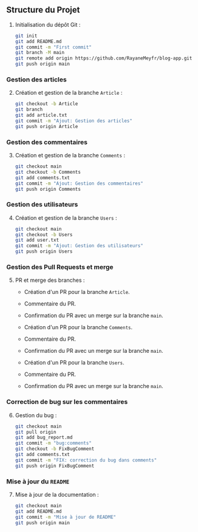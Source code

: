 ## Structure du Projet

1. Initialisation du dépôt Git :
    ```bash
    git init
    git add README.md
    git commit -m "First commit"
    git branch -M main
    git remote add origin https://github.com/RayaneMeyfr/blog-app.git
    git push origin main
    ```

### Gestion des articles

2. Création et gestion de la branche `Article` :
    ```bash
    git checkout -b Article
    git branch
    git add article.txt
    git commit -m "Ajout: Gestion des articles"
    git push origin Article
    ```

### Gestion des commentaires

3. Création et gestion de la branche `Comments` :
    ```bash
    git checkout main
    git checkout -b Comments
    git add comments.txt
    git commit -m "Ajout: Gestion des commentaires"
    git push origin Comments
    ```

### Gestion des utilisateurs

4. Création et gestion de la branche `Users` :
    ```bash
    git checkout main
    git checkout -b Users
    git add user.txt
    git commit -m "Ajout: Gestion des utilisateurs"
    git push origin Users
    ```

### Gestion des Pull Requests et merge

5. PR et merge des branches :
    - Création d'un PR pour la branche `Article`.
    - Commentaire du PR.
    - Confirmation du PR avec un merge sur la branche `main`.

    - Création d'un PR pour la branche `Comments`.
    - Commentaire du PR.
    - Confirmation du PR avec un merge sur la branche `main`.

    - Création d'un PR pour la branche `Users`.
    - Commentaire du PR.
    - Confirmation du PR avec un merge sur la branche `main`.

### Correction de bug sur les commentaires

6. Gestion du bug :
    ```bash
    git checkout main
    git pull origin
    git add bug_report.md
    git commit -m "bug:comments"
    git checkout -b FixBugComment
    git add comments.txt
    git commit -m "FIX: correction du bug dans comments"
    git push origin FixBugComment
    ```

### Mise à jour du `README`

7. Mise à jour de la documentation :
    ```bash
    git checkout main
    git add README.md
    git commit -m "Mise à jour de README"
    git push origin main
    ```
